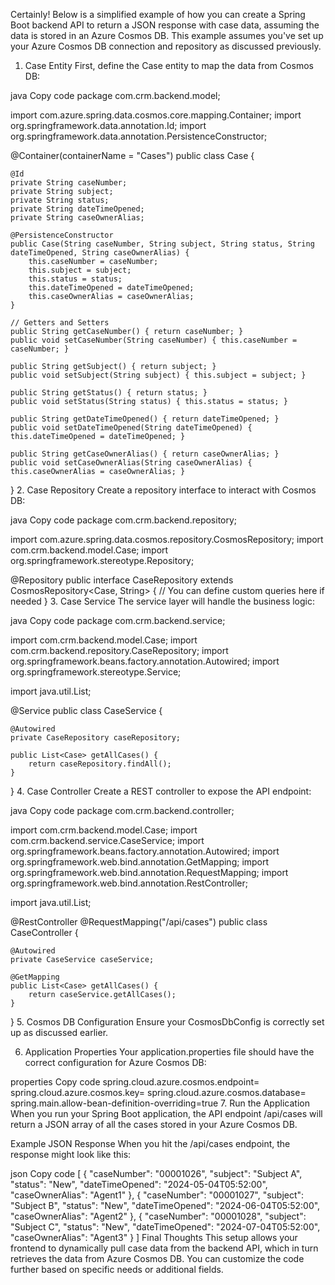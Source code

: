 Certainly! Below is a simplified example of how you can create a Spring Boot backend API to return a JSON response with case data, assuming the data is stored in an Azure Cosmos DB. This example assumes you've set up your Azure Cosmos DB connection and repository as discussed previously.

1. Case Entity
First, define the Case entity to map the data from Cosmos DB:

java
Copy code
package com.crm.backend.model;

import com.azure.spring.data.cosmos.core.mapping.Container;
import org.springframework.data.annotation.Id;
import org.springframework.data.annotation.PersistenceConstructor;

@Container(containerName = "Cases")
public class Case {

    @Id
    private String caseNumber;
    private String subject;
    private String status;
    private String dateTimeOpened;
    private String caseOwnerAlias;

    @PersistenceConstructor
    public Case(String caseNumber, String subject, String status, String dateTimeOpened, String caseOwnerAlias) {
        this.caseNumber = caseNumber;
        this.subject = subject;
        this.status = status;
        this.dateTimeOpened = dateTimeOpened;
        this.caseOwnerAlias = caseOwnerAlias;
    }

    // Getters and Setters
    public String getCaseNumber() { return caseNumber; }
    public void setCaseNumber(String caseNumber) { this.caseNumber = caseNumber; }

    public String getSubject() { return subject; }
    public void setSubject(String subject) { this.subject = subject; }

    public String getStatus() { return status; }
    public void setStatus(String status) { this.status = status; }

    public String getDateTimeOpened() { return dateTimeOpened; }
    public void setDateTimeOpened(String dateTimeOpened) { this.dateTimeOpened = dateTimeOpened; }

    public String getCaseOwnerAlias() { return caseOwnerAlias; }
    public void setCaseOwnerAlias(String caseOwnerAlias) { this.caseOwnerAlias = caseOwnerAlias; }
}
2. Case Repository
Create a repository interface to interact with Cosmos DB:

java
Copy code
package com.crm.backend.repository;

import com.azure.spring.data.cosmos.repository.CosmosRepository;
import com.crm.backend.model.Case;
import org.springframework.stereotype.Repository;

@Repository
public interface CaseRepository extends CosmosRepository<Case, String> {
    // You can define custom queries here if needed
}
3. Case Service
The service layer will handle the business logic:

java
Copy code
package com.crm.backend.service;

import com.crm.backend.model.Case;
import com.crm.backend.repository.CaseRepository;
import org.springframework.beans.factory.annotation.Autowired;
import org.springframework.stereotype.Service;

import java.util.List;

@Service
public class CaseService {

    @Autowired
    private CaseRepository caseRepository;

    public List<Case> getAllCases() {
        return caseRepository.findAll();
    }
}
4. Case Controller
Create a REST controller to expose the API endpoint:

java
Copy code
package com.crm.backend.controller;

import com.crm.backend.model.Case;
import com.crm.backend.service.CaseService;
import org.springframework.beans.factory.annotation.Autowired;
import org.springframework.web.bind.annotation.GetMapping;
import org.springframework.web.bind.annotation.RequestMapping;
import org.springframework.web.bind.annotation.RestController;

import java.util.List;

@RestController
@RequestMapping("/api/cases")
public class CaseController {

    @Autowired
    private CaseService caseService;

    @GetMapping
    public List<Case> getAllCases() {
        return caseService.getAllCases();
    }
}
5. Cosmos DB Configuration
Ensure your CosmosDbConfig is correctly set up as discussed earlier.

6. Application Properties
Your application.properties file should have the correct configuration for Azure Cosmos DB:

properties
Copy code
spring.cloud.azure.cosmos.endpoint=<your-cosmos-db-endpoint>
spring.cloud.azure.cosmos.key=<your-cosmos-db-key>
spring.cloud.azure.cosmos.database=<your-database-name>
spring.main.allow-bean-definition-overriding=true
7. Run the Application
When you run your Spring Boot application, the API endpoint /api/cases will return a JSON array of all the cases stored in your Azure Cosmos DB.

Example JSON Response
When you hit the /api/cases endpoint, the response might look like this:

json
Copy code
[
  {
    "caseNumber": "00001026",
    "subject": "Subject A",
    "status": "New",
    "dateTimeOpened": "2024-05-04T05:52:00",
    "caseOwnerAlias": "Agent1"
  },
  {
    "caseNumber": "00001027",
    "subject": "Subject B",
    "status": "New",
    "dateTimeOpened": "2024-06-04T05:52:00",
    "caseOwnerAlias": "Agent2"
  },
  {
    "caseNumber": "00001028",
    "subject": "Subject C",
    "status": "New",
    "dateTimeOpened": "2024-07-04T05:52:00",
    "caseOwnerAlias": "Agent3"
  }
]
Final Thoughts
This setup allows your frontend to dynamically pull case data from the backend API, which in turn retrieves the data from Azure Cosmos DB. You can customize the code further based on specific needs or additional fields.


